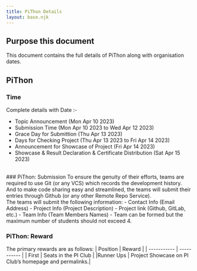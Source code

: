 ```yaml
---
title: PiThon Details
layout: base.njk
---
```


## Purpose this document
This document contains the full details of PiThon along with organisation dates.

## PiThon

### Time
Complete details with Date :-
- Topic Announcement (Mon Apr 10 2023)
- Submission Time (Mon Apr 10 2023 to Wed Apr 12 2023)
- Grace Day for Submittion (Thu Apr 13 2023)
- Days for Checking Project (Thu Apr 13 2023 to Fri Apr 14 2023)
- Announcement for Showcase of Project (Fri Apr 14 2023)
- Showcase & Result Declaration & Certificate Distribution (Sat Apr 15 2023)
<br>
### PiThon: Submission
To ensure the genuity of their efforts, teams are required to use Git (or any VCS) which records the development history.
And to make code sharing easy and streamlined, the teams will submit their entries through Github (or any other Remote Repo Service).
<br>
The teams will submit the following information:
- Contact Info (Email Address)
- Project Info (Project Description)
- Project link (Github, GitLab, etc.)
- Team Info (Team Members Names)
  - Team can be formed but the maximum number of students should not exceed 4.

### PiThon: Reward
The primary rewards are as follows:
| Position    | Reward                                                |
| ----------- | -----------                                           |
| First       | Seats in the PI Club                                  |
|Runner Ups   | Project Showcase on PI Club’s homepage and permalinks.|

